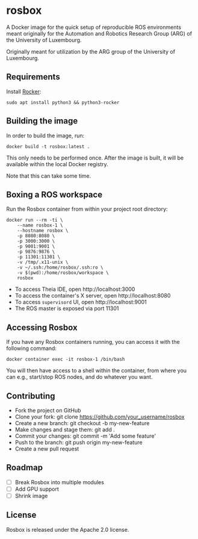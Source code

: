 # rosbox

A Docker image for the quick setup of reproducible ROS environments meant originally for the Automation and Robotics Research Group (ARG) of the University of Luxembourg.

Originally meant for utilization by the ARG group of the University of Luxembourg.

## Requirements

Install [Rocker](https://github.com/osrf/rocker):

```
sudo apt install python3 && python3-rocker
```

## Building the image

In order to build the image, run:

```
docker build -t rosbox:latest .
```

This only needs to be performed once. After the image is built, it will be available within the local Docker registry.

Note that this can take some time.

## Boxing a ROS workspace

Run the Rosbox container from within your project root directory:

```
docker run --rm -ti \
    --name rosbox-1 \
    --hostname rosbox \
    -p 8080:8080 \
    -p 3000:3000 \
    -p 9001:9001 \
    -p 9876:9876 \
    -p 11301:11301 \
    -v /tmp/.x11-unix \
    -v ~/.ssh:/home/rosbox/.ssh:ro \
    -v $(pwd):/home/rosbox/workspace \
    rosbox
```

- To access Theia IDE, open http://localhost:3000
- To access the container's X server, open http://localhost:8080
- To access `supervisord` UI, open http://localhost:9001
- The ROS master is exposed via port 11301 

## Accessing Rosbox

If you have any Rosbox containers running, you can access it with the following command: 

```
docker container exec -it rosbox-1 /bin/bash
```

You will then have access to a shell within the container, from where you can e.g., start/stop ROS nodes, and do whatever you want.

## Contributing
- Fork the project on GitHub
- Clone your fork: git clone https://github.com/your_username/rosbox
- Create a new branch: git checkout -b my-new-feature
- Make changes and stage them: git add .
- Commit your changes: git commit -m 'Add some feature'
- Push to the branch: git push origin my-new-feature
- Create a new pull request

## Roadmap
- [ ] Break Rosbox into multiple modules
- [ ] Add GPU support 
- [ ] Shrink image

## License

Rosbox is released under the Apache 2.0 license.

